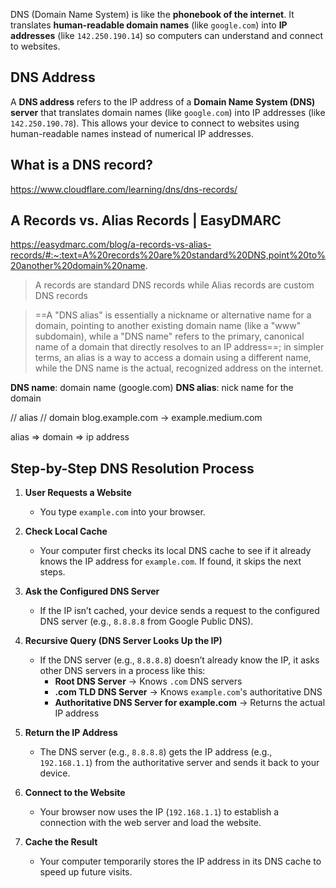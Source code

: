 
DNS (Domain Name System) is like the **phonebook of the internet**. It translates **human-readable domain names** (like `google.com`) into **IP addresses** (like `142.250.190.14`) so computers can understand and connect to websites.

## DNS Address

A **DNS address** refers to the IP address of a **Domain Name System (DNS) server** that translates domain names (like `google.com`) into IP addresses (like `142.250.190.78`). This allows your device to connect to websites using human-readable names instead of numerical IP addresses.

## What is a DNS record?

https://www.cloudflare.com/learning/dns/dns-records/


## A Records vs. Alias Records | EasyDMARC

https://easydmarc.com/blog/a-records-vs-alias-records/#:~:text=A%20records%20are%20standard%20DNS,point%20to%20another%20domain%20name.

>A records are standard DNS records while Alias records are custom DNS records

> ==A "DNS alias" is essentially a nickname or alternative name for a domain, pointing to another existing domain name (like a "www" subdomain), while a "DNS name" refers to the primary, canonical name of a domain that directly resolves to an IP address==; in simpler terms, an alias is a way to access a domain using a different name, while the DNS name is the actual, recognized address on the internet.

**DNS name**: domain name (google.com)
**DNS alias**: nick name for the domain 

// alias                          // domain
blog.example.com → example.medium.com

 alias => domain => ip address

## Step-by-Step DNS Resolution Process

1. **User Requests a Website**

	- You type `example.com` into your browser.

2. **Check Local Cache**

	- Your computer first checks its local DNS cache to see if it already knows the IP address for `example.com`. If found, it skips the next steps.

3. **Ask the Configured DNS Server**

    - If the IP isn’t cached, your device sends a request to the configured DNS server (e.g., `8.8.8.8` from Google Public DNS).

4. **Recursive Query (DNS Server Looks Up the IP)**

    - If the DNS server (e.g., `8.8.8.8`) doesn’t already know the IP, it asks other DNS servers in a process like this:
        - **Root DNS Server** → Knows `.com` DNS servers
        - **.com TLD DNS Server** → Knows `example.com`'s authoritative DNS
        - **Authoritative DNS Server for example.com** → Returns the actual IP address

5. **Return the IP Address**

    - The DNS server (e.g., `8.8.8.8`) gets the IP address (e.g., `192.168.1.1`) from the authoritative server and sends it back to your device.

6. **Connect to the Website**

    - Your browser now uses the IP (`192.168.1.1`) to establish a connection with the web server and load the website.

7. **Cache the Result**

    - Your computer temporarily stores the IP address in its DNS cache to speed up future visits.